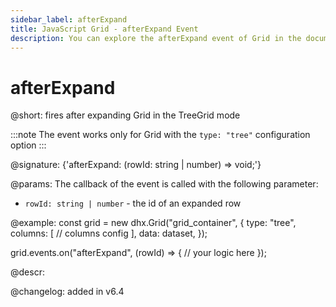 ```yaml
---
sidebar_label: afterExpand
title: JavaScript Grid - afterExpand Event 
description: You can explore the afterExpand event of Grid in the documentation of the DHTMLX JavaScript UI library. Browse developer guides and API reference, try out code examples and live demos, and download a free 30-day evaluation version of DHTMLX Suite.
---
```


# afterExpand

@short: fires after expanding Grid in the TreeGrid mode

:::note
The event works only for Grid with the `type: "tree"` configuration option
:::

@signature: {'afterExpand: (rowId: string | number) => void;'}

@params:
The callback of the event is called with the following parameter:

- `rowId: string | number` - the id of an expanded row

@example:
const grid = new dhx.Grid("grid_container", {
    type: "tree",
    columns: [
       // columns config
    ],
    data: dataset,
});

grid.events.on("afterExpand", (rowId) => {
    // your logic here
});

@descr:



@changelog: added in v6.4
